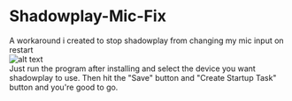 # Shadowplay-Mic-Fix
A workaround i created to stop shadowplay from changing my mic input on restart
<br />
![alt text](https://i.imgur.com/1iJDMxq.png)
<br />
Just run the program after installing and select the device you want shadowplay to use.
Then hit the "Save" button and "Create Startup Task" button and you're good to go.
